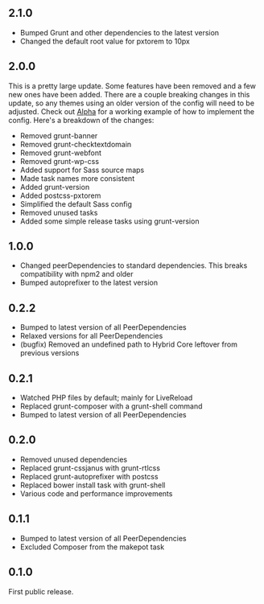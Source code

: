 ## 2.1.0

- Bumped Grunt and other dependencies to the latest version
- Changed the default root value for pxtorem to 10px

## 2.0.0

This is a pretty large update. Some features have been removed and a few new ones have been added. There are a couple breaking changes in this update, so any themes using an older version of the config will need to be adjusted. Check out [Alpha](https://github.com/wpsitecare/alpha) for a working example of how to implement the config. Here's a breakdown of the changes:

- Removed grunt-banner
- Removed grunt-checktextdomain
- Removed grunt-webfont
- Removed grunt-wp-css
- Added support for Sass source maps
- Made task names more consistent
- Added grunt-version
- Added postcss-pxtorem
- Simplified the default Sass config
- Removed unused tasks
- Added some simple release tasks using grunt-version

## 1.0.0

- Changed peerDependencies to standard dependencies. This breaks compatibility with npm2 and older
- Bumped autoprefixer to the latest version

## 0.2.2

- Bumped to latest version of all PeerDependencies
- Relaxed versions for all PeerDependencies
- (bugfix) Removed an undefined path to Hybrid Core leftover from previous versions

## 0.2.1

- Watched PHP files by default; mainly for LiveReload
- Replaced grunt-composer with a grunt-shell command
- Bumped to latest version of all PeerDependencies

## 0.2.0

- Removed unused dependencies
- Replaced grunt-cssjanus with grunt-rtlcss
- Replaced grunt-autoprefixer with postcss
- Replaced bower install task with grunt-shell
- Various code and performance improvements

## 0.1.1

- Bumped to latest version of all PeerDependencies
- Excluded Composer from the makepot task

## 0.1.0

First public release.
